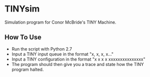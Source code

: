 # TINYsim
Simulation program for Conor McBride's TINY Machine.

## How To Use
+ Run the script with Python 2.7
+ Input a TINY input queue in the format "x, x, x, x..."
+ Input a TINY configuration in the format "x x x x  xxxxxxxxxxxxxxx"
+ The program should then give you a trace and state how the TINY program halted.
